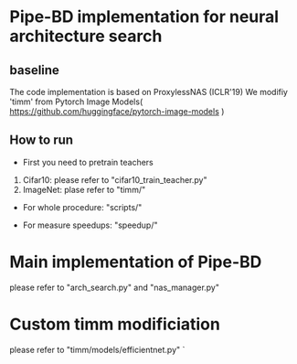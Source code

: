 # Pipe-BD implementation for neural architecture search

## baseline
The code implementation is based on ProxylessNAS (ICLR'19)
We modifiy 'timm' from Pytorch Image Models( https://github.com/huggingface/pytorch-image-models )

## How to run
- First you need to pretrain teachers
1. Cifar10: please refer to "cifar10_train_teacher.py"
2. ImageNet: plase refer to "timm/"

- For whole procedure: "scripts/"

- For measure speedups: "speedup/"

# Main implementation of Pipe-BD 
please refer to "arch_search.py" and "nas_manager.py"

# Custom timm modificiation
please refer to "timm/models/efficientnet.py"
`
